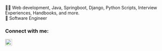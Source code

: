 👩‍💻 Web development, Java, Springboot, Django, Python Scripts, Interview Experiences, Handbooks, and more. <br>
🌱 Software Engineer <br>

### Connect with me:
<a href="https://www.linkedin.com/in/anupriyanishad" target="_blank"><img align="left" alt="CodeA | LinkedIn" width="22px" src="https://cdn.jsdelivr.net/npm/simple-icons@v3/icons/linkedin.svg" /></a>
<br>

